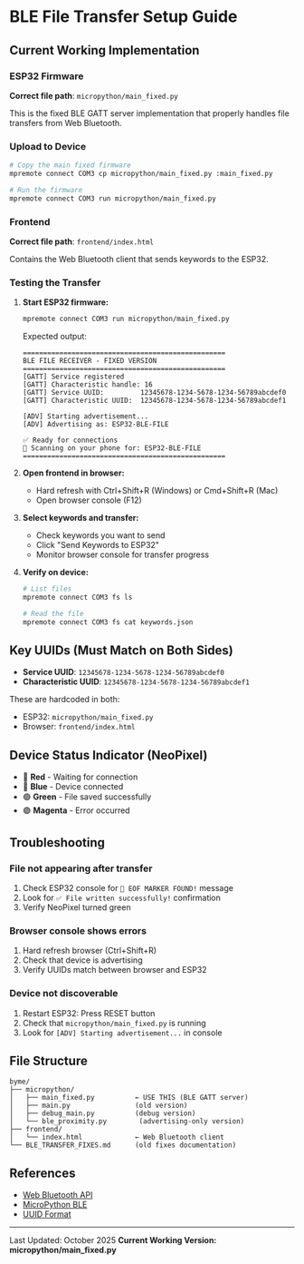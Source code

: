 # BLE File Transfer Setup Guide

## Current Working Implementation

### ESP32 Firmware
**Correct file path**: `micropython/main_fixed.py`

This is the fixed BLE GATT server implementation that properly handles file transfers from Web Bluetooth.

### Upload to Device

```bash
# Copy the main fixed firmware
mpremote connect COM3 cp micropython/main_fixed.py :main_fixed.py

# Run the firmware
mpremote connect COM3 run micropython/main_fixed.py
```

### Frontend
**Correct file path**: `frontend/index.html`

Contains the Web Bluetooth client that sends keywords to the ESP32.

### Testing the Transfer

1. **Start ESP32 firmware:**
   ```bash
   mpremote connect COM3 run micropython/main_fixed.py
   ```

   Expected output:
   ```
   ==================================================
   BLE FILE RECEIVER - FIXED VERSION
   ==================================================
   [GATT] Service registered
   [GATT] Characteristic handle: 16
   [GATT] Service UUID:         12345678-1234-5678-1234-56789abcdef0
   [GATT] Characteristic UUID:  12345678-1234-5678-1234-56789abcdef1

   [ADV] Starting advertisement...
   [ADV] Advertising as: ESP32-BLE-FILE

   ✅ Ready for connections
   📍 Scanning on your phone for: ESP32-BLE-FILE
   ==================================================
   ```

2. **Open frontend in browser:**
   - Hard refresh with Ctrl+Shift+R (Windows) or Cmd+Shift+R (Mac)
   - Open browser console (F12)

3. **Select keywords and transfer:**
   - Check keywords you want to send
   - Click "Send Keywords to ESP32"
   - Monitor browser console for transfer progress

4. **Verify on device:**
   ```bash
   # List files
   mpremote connect COM3 fs ls

   # Read the file
   mpremote connect COM3 fs cat keywords.json
   ```

## Key UUIDs (Must Match on Both Sides)

- **Service UUID**: `12345678-1234-5678-1234-56789abcdef0`
- **Characteristic UUID**: `12345678-1234-5678-1234-56789abcdef1`

These are hardcoded in both:
- ESP32: `micropython/main_fixed.py`
- Browser: `frontend/index.html`

## Device Status Indicator (NeoPixel)

- 🔴 **Red** - Waiting for connection
- 🔵 **Blue** - Device connected
- 🟢 **Green** - File saved successfully
- 🟣 **Magenta** - Error occurred

## Troubleshooting

### File not appearing after transfer

1. Check ESP32 console for `🎯 EOF MARKER FOUND!` message
2. Look for `✅ File written successfully!` confirmation
3. Verify NeoPixel turned green

### Browser console shows errors

1. Hard refresh browser (Ctrl+Shift+R)
2. Check that device is advertising
3. Verify UUIDs match between browser and ESP32

### Device not discoverable

1. Restart ESP32: Press RESET button
2. Check that `micropython/main_fixed.py` is running
3. Look for `[ADV] Starting advertisement...` in console

## File Structure

```
byme/
├── micropython/
│   ├── main_fixed.py          ← USE THIS (BLE GATT server)
│   ├── main.py                (old version)
│   ├── debug_main.py          (debug version)
│   └── ble_proximity.py        (advertising-only version)
├── frontend/
│   └── index.html             ← Web Bluetooth client
└── BLE_TRANSFER_FIXES.md      (old fixes documentation)
```

## References

- [Web Bluetooth API](https://developer.mozilla.org/en-US/docs/Web/API/Web_Bluetooth_API)
- [MicroPython BLE](https://docs.micropython.org/en/latest/library/bluetooth.html)
- [UUID Format](https://en.wikipedia.org/wiki/Universally_unique_identifier)

---

Last Updated: October 2025
**Current Working Version: micropython/main_fixed.py**
